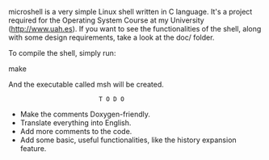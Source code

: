 microshell is a very simple Linux shell written in C language. It's a project required for the Operating System Course at my University (http://www.uah.es). If you want to see the functionalities of the shell, along with some design requirements, take a look at the doc/ folder.

To compile the shell, simply run:

make

And the executable called msh will be created.

                        
                             T O D O
                             
- Make the comments Doxygen-friendly.
- Translate everything into English.
- Add more comments to the code.
- Add some basic, useful functionalities, like the history expansion feature.
